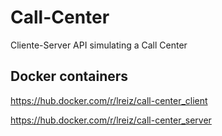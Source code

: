 # Call-Center
Cliente-Server API simulating a Call Center

## Docker containers
https://hub.docker.com/r/lreiz/call-center_client

https://hub.docker.com/r/lreiz/call-center_server
